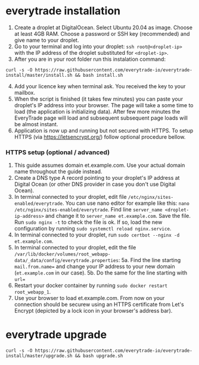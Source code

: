 # everytrade installation

1. Create a droplet at DigitalOcean. Select Ubuntu 20.04 as image. Choose at least 4GB RAM. Choose a password or SSH key (recommended) and give name to your droplet.
2. Go to your terminal and log into your droplet: `ssh root@<droplet-ip>` with the IP address of the droplet substituted for `<droplet-ip>`.
3. After you are in your root folder run this instalation command:

```shell
curl -s -O https://raw.githubusercontent.com/everytrade-io/everytrade-install/master/install.sh && bash install.sh
```
4. Add your licence key when terminal ask. You received the key to your mailbox. 
5. When the script is finished (it takes few minutes) you can paste your droplet's IP address into your browser. The page will take a some time to load (the application is initializing data). After few more minutes the EveryTrade page will load and subsequent subsequent page loads will be almost instant.
6. Application is now up and running but not secured with HTTPS. To setup HTTPS (via https://letsencrypt.org/) follow optional procedure bellow.

### HTTPS setup (optional / advanced)

1. This guide assumes domain et.example.com. Use your actual domain name throughout the guide instead.
2. Create a DNS type A record pointing to your droplet's IP address at Digital Ocean (or other DNS provider in case you don't use Digital Ocean).
3. In terminal connected to your droplet, edit file `/etc/nginx/sites-enabled/everytrade`. You can use nano editor for example like this: `nano /etc/nginx/sites-enabled/everytrade`. Find line `server_name <droplet-ip-address>` and change it to `server_name et.example.com`. Save the file. Run `sudo nginx -t` to check the file is ok. If so, load the new configuration by running `sudo systemctl reload nginx.service`.
4. In terminal connected to your droplet, run `sudo certbot --nginx -d et.example.com`.
5. In terminal connected to your droplet, edit the file `/var/lib/docker/volumes/root_webapp-data/_data/config/everytrade.properties`:
  5a. Find the line starting `mail.from.name=` and change your IP address to your new domain (`et.example.com` in our case).
  5b. Do the same for the line starting with `url=`
6. Restart your docker container by running `sudo docker restart root_webapp_1`.
7. Use your browser to load et.example.com. From now on your connection should be securew using an HTTPS certificate from Let's Encrypt (depicted by a lock icon in your browser's address bar).

# everytrade upgrade

```shell
curl -s -O https://raw.githubusercontent.com/everytrade-io/everytrade-install/master/upgrade.sh && bash upgrade.sh
```

